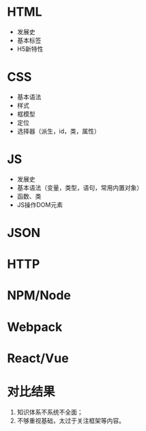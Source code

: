 # HTML
- 发展史
- 基本标签
- H5新特性

# CSS
- 基本语法
- 样式
- 框模型
- 定位
- 选择器（派生，id，类，属性）

# JS
- 发展史
- 基本语法（变量，类型，语句，常用内置对象）
- 函数、类
- JS操作DOM元素

# JSON
# HTTP
# NPM/Node
# Webpack
# React/Vue

# 对比结果
1. 知识体系不系统不全面；
2. 不够重视基础，太过于关注框架等内容。
